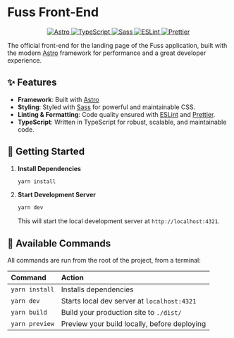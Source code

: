 # Fuss Front-End

<p align="center">
  <a href="https://astro.build/">
    <img src="https://img.shields.io/badge/Astro-BC52EE?style=for-the-badge&logo=astro&logoColor=white" alt="Astro">
  </a>
  <a href="https://www.typescriptlang.org/">
    <img src="https://img.shields.io/badge/TypeScript-3178C6?style=for-the-badge&logo=typescript&logoColor=white" alt="TypeScript">
  </a>
  <a href="https://sass-lang.com/">
    <img src="https://img.shields.io/badge/Sass-CC6699?style=for-the-badge&logo=sass&logoColor=white" alt="Sass">
  </a>
  <a href="https://eslint.org/">
    <img src="https://img.shields.io/badge/ESLint-4B32C3?style=for-the-badge&logo=eslint&logoColor=white" alt="ESLint">
  </a>
  <a href="https://prettier.io">
    <img src="https://img.shields.io/badge/Prettier-F7B93E?style=for-the-badge&logo=prettier&logoColor=black" alt="Prettier">
  </a>
</p>

The official front-end for the landing page of the Fuss application, built with the modern [Astro](https://astro.build/)
framework for performance and a great developer experience.

## ✨ Features

- **Framework**: Built with [Astro](https://astro.build/)
- **Styling**: Styled with [Sass](https://sass-lang.com/) for powerful and maintainable CSS.
- **Linting & Formatting**: Code quality ensured with [ESLint](https://eslint.org/)
  and [Prettier](https://prettier.io/).
- **TypeScript**: Written in TypeScript for robust, scalable, and maintainable code.

## 🚀 Getting Started

1. **Install Dependencies**
   ```sh
   yarn install
   ```

2. **Start Development Server**
   ```sh
   yarn dev
   ```
   This will start the local development server at `http://localhost:4321`.

## 🧞 Available Commands

All commands are run from the root of the project, from a terminal:

| Command        | Action                                      |
| :------------- | :------------------------------------------ |
| `yarn install` | Installs dependencies                       |
| `yarn dev`     | Starts local dev server at `localhost:4321` |
| `yarn build`   | Build your production site to `./dist/`     |
| `yarn preview` | Preview your build locally, before deploying|
